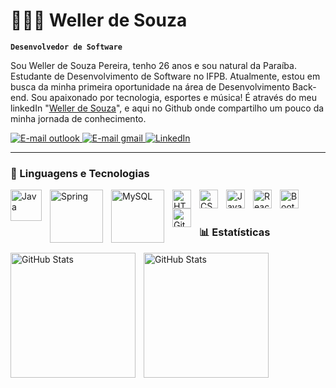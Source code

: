 # 🧑🏻‍💻 Weller de Souza

**`Desenvolvedor de Software`**

Sou Weller de Souza Pereira, tenho 26 anos e sou natural da Paraíba. Estudante de Desenvolvimento de Software no IFPB. Atualmente, estou em busca da minha primeira oportunidade na área de Desenvolvimento Back-end. Sou apaixonado por tecnologia, esportes e música! É através do meu linkedIn "[Weller de Souza](https://www.linkedin.com/in/weller-de-souza-2bb68b222/)", e aqui no Github onde compartilho um pouco da minha jornada de conhecimento.


<p align="left">
    <a href="https://account.microsoft.com/profile/">
        <img 
            alt="E-mail outlook" 
            title="Entre em contato" 
            src="https://camo.githubusercontent.com/b71c2627ed44847b8d0837461e3ced5959257880509444b168d3c886241f529c/68747470733a2f2f696d672e736869656c64732e696f2f62616467652f4d6963726f736f66745f4f75746c6f6f6b2d3030373844343f7374796c653d666f722d7468652d6261646765266c6f676f3d6d6963726f736f66742d6f75746c6f6f6b266c6f676f436f6c6f723d7768697465"
        />
    </a>
    <a href="https://myaccount.google.com/?utm_source=OGB&utm_medium=app">
        <img 
            alt="E-mail gmail" 
            title="Entre em contato" 
            src="https://camo.githubusercontent.com/e5cfad4cbb1e023463333923b069b81749d94e8ff5722f851c7bb01d65bb0e95/68747470733a2f2f696d672e736869656c64732e696f2f62616467652f476d61696c2d4431343833363f7374796c653d666f722d7468652d6261646765266c6f676f3d676d61696c266c6f676f436f6c6f723d7768697465"
        />
    </a> 
    <a href="https://www.linkedin.com/in/weller-de-souza-2bb68b222/">
        <img 
            alt="LinkedIn" 
            title="Meu LinkedIn" 
            src="https://camo.githubusercontent.com/8c0692475a5bfc1d9e7361074bdb648e567cae7b5b40ffd32adae31180b0d7b6/68747470733a2f2f696d672e736869656c64732e696f2f62616467652f4c696e6b6564496e2d3030373742353f7374796c653d666f722d7468652d6261646765266c6f676f3d6c696e6b6564696e266c6f676f436f6c6f723d7768697465"
        />
    </a>
</p>

---

### 🤖 Linguagens e Tecnologias

<img 
    align="left" 
    alt="Java"
    title="Java" 
    width="50px" 
    style="padding-right: 10px;" 
    src="https://img.shields.io/badge/Java-ED8B00?style=for-the-badge&logo=java&logoColor=white" 
/>
<img 
    align="left" 
    alt="Spring"
    title="Spring" 
    width="85px" 
    style="padding-right: 10px;" 
    src="https://img.shields.io/badge/Spring-6DB33F?style=for-the-badge&logo=spring&logoColor=white" 
/>
<img 
    align="left" 
    alt="MySQL"
    title="MySQL" 
    width="85px" 
    style="padding-right: 10px;" 
    src="https://img.shields.io/badge/MySQL-00000F?style=for-the-badge&logo=mysql&logoColor=white" 
/>
<img 
    align="left" 
    alt="HTML"
    title="HTML" 
    width="30px" 
    style="padding-right: 10px;" 
    src="https://cdn.jsdelivr.net/gh/devicons/devicon@latest/icons/html5/html5-original.svg" 
/>
<img 
    align="left" 
    alt="CSS" 
    title="CSS"
    width="30px" 
    style="padding-right: 10px;" 
    src="https://cdn.jsdelivr.net/gh/devicons/devicon@latest/icons/css3/css3-original.svg" 
/>
<img 
    align="left" 
    alt="JavaScript" 
    title="JavaScript"
    width="30px" 
    style="padding-right: 10px;" 
    src="https://cdn.jsdelivr.net/gh/devicons/devicon@latest/icons/javascript/javascript-original.svg" 
/>
<img 
    align="left" 
    alt="React"
    title="React" 
    width="30px" 
    style="padding-right: 10px;" 
    src="https://cdn.jsdelivr.net/gh/devicons/devicon@latest/icons/react/react-original.svg" 
/>
<img 
    align="left" 
    alt="Bootstrap"
    title="Bootstrap" 
    width="30px" 
    style="padding-right: 10px;" 
    src="https://cdn.jsdelivr.net/gh/devicons/devicon@latest/icons/bootstrap/bootstrap-original.svg" 
/>
<img 
    align="left" 
    alt="Git" 
    title="Git"
    width="30px" 
    style="padding-right: 10px;" 
    src="https://cdn.jsdelivr.net/gh/devicons/devicon@latest/icons/git/git-original.svg" 
/>

<br/>
<br/>

### 📊 Estatísticas

<p>
  <img 
    align="left" 
    alt="GitHub Stats" 
    height="200" 
    style="padding-right: 10px;" 
    src="https://github-readme-stats.vercel.app/api?username=Wlllr&show_icons=true&theme=tokyonight&include_all_commits=true&locale=pt-br" 
  />

<img 
      align="left" 
      alt="GitHub Stats" 
      height="200" 
      src="https://github-readme-stats.vercel.app/api/top-langs/?username=Wlllr&theme=tokyonight&layout=compact&custom_title=Tecnologias&langs_count=9" 
  />
</p>
